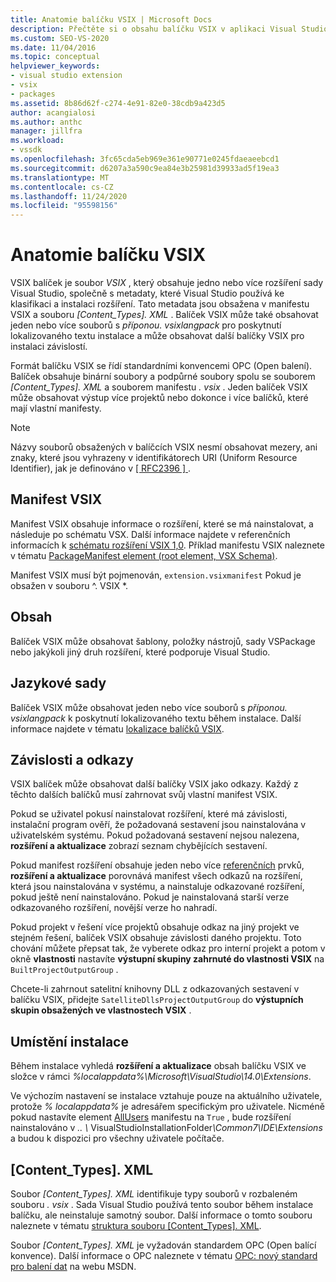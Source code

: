 ```yaml
---
title: Anatomie balíčku VSIX | Microsoft Docs
description: Přečtěte si o obsahu balíčku VSIX v aplikaci Visual Studio, souboru, který obsahuje jedno nebo více rozšíření sady Visual Studio a soubor manifestu metadat.
ms.custom: SEO-VS-2020
ms.date: 11/04/2016
ms.topic: conceptual
helpviewer_keywords:
- visual studio extension
- vsix
- packages
ms.assetid: 8b86d62f-c274-4e91-82e0-38cdb9a423d5
author: acangialosi
ms.author: anthc
manager: jillfra
ms.workload:
- vssdk
ms.openlocfilehash: 3fc65cda5eb969e361e90771e0245fdaeaeebcd1
ms.sourcegitcommit: d6207a3a590c9ea84e3b25981d39933ad5f19ea3
ms.translationtype: MT
ms.contentlocale: cs-CZ
ms.lasthandoff: 11/24/2020
ms.locfileid: "95598156"
---
```

# <a name="anatomy-of-a-vsix-package"></a>Anatomie balíčku VSIX
VSIX balíček je soubor *VSIX* , který obsahuje jedno nebo více rozšíření sady Visual Studio, společně s metadaty, které Visual Studio používá ke klasifikaci a instalaci rozšíření. Tato metadata jsou obsažena v manifestu VSIX a souboru *[Content_Types]. XML* . Balíček VSIX může také obsahovat jeden nebo více souborů s *příponou. vsixlangpack* pro poskytnutí lokalizovaného textu instalace a může obsahovat další balíčky VSIX pro instalaci závislostí.

 Formát balíčku VSIX se řídí standardními konvencemi OPC (Open balení). Balíček obsahuje binární soubory a podpůrné soubory spolu se souborem *[Content_Types]. XML* a souborem manifestu *. vsix* . Jeden balíček VSIX může obsahovat výstup více projektů nebo dokonce i více balíčků, které mají vlastní manifesty.

> [!NOTE]
> Názvy souborů obsažených v balíčcích VSIX nesmí obsahovat mezery, ani znaky, které jsou vyhrazeny v identifikátorech URI (Uniform Resource Identifier), jak je definováno v [ \[ RFC2396 \] ](https://www.rfc-editor.org/rfc/rfc2396.txt).

## <a name="the-vsix-manifest"></a>Manifest VSIX
 Manifest VSIX obsahuje informace o rozšíření, které se má nainstalovat, a následuje po schématu VSX. Další informace najdete v referenčních informacích k [schématu rozšíření VSIX 1,0](/previous-versions/dd393700(v=vs.110)). Příklad manifestu VSIX naleznete v tématu [PackageManifest element (root element, VSX Schema)](/previous-versions/dd393754(v=vs.110)).

 Manifest VSIX musí být pojmenován, `extension.vsixmanifest` Pokud je obsažen v souboru ^. VSIX *.

## <a name="the-content"></a>Obsah
 Balíček VSIX může obsahovat šablony, položky nástrojů, sady VSPackage nebo jakýkoli jiný druh rozšíření, které podporuje Visual Studio.

## <a name="language-packs"></a>Jazykové sady
 Balíček VSIX může obsahovat jeden nebo více souborů s *příponou. vsixlangpack* k poskytnutí lokalizovaného textu během instalace. Další informace najdete v tématu [lokalizace balíčků VSIX](../extensibility/localizing-vsix-packages.md).

## <a name="dependencies-and-references"></a>Závislosti a odkazy
 VSIX balíček může obsahovat další balíčky VSIX jako odkazy. Každý z těchto dalších balíčků musí zahrnovat svůj vlastní manifest VSIX.

 Pokud se uživatel pokusí nainstalovat rozšíření, které má závislosti, instalační program ověří, že požadovaná sestavení jsou nainstalována v uživatelském systému. Pokud požadovaná sestavení nejsou nalezena, **rozšíření a aktualizace** zobrazí seznam chybějících sestavení.

 Pokud manifest rozšíření obsahuje jeden nebo více [referenčních](/previous-versions/visualstudio/visual-studio-2010/dd393687(v=vs.100)) prvků, **rozšíření a aktualizace** porovnává manifest všech odkazů na rozšíření, která jsou nainstalována v systému, a nainstaluje odkazované rozšíření, pokud ještě není nainstalováno. Pokud je nainstalovaná starší verze odkazovaného rozšíření, novější verze ho nahradí.

 Pokud projekt v řešení více projektů obsahuje odkaz na jiný projekt ve stejném řešení, balíček VSIX obsahuje závislosti daného projektu. Toto chování můžete přepsat tak, že vyberete odkaz pro interní projekt a potom v okně **vlastnosti** nastavíte **výstupní skupiny zahrnuté do vlastnosti VSIX** na `BuiltProjectOutputGroup` .

 Chcete-li zahrnout satelitní knihovny DLL z odkazovaných sestavení v balíčku VSIX, přidejte `SatelliteDllsProjectOutputGroup` do **výstupních skupin obsažených ve vlastnostech VSIX** .

## <a name="installation-location"></a>Umístění instalace
 Během instalace vyhledá **rozšíření a aktualizace** obsah balíčku VSIX ve složce v rámci *%localappdata%\Microsoft\VisualStudio\14.0\Extensions*.

 Ve výchozím nastavení se instalace vztahuje pouze na aktuálního uživatele, protože *% localappdata%* je adresářem specifickým pro uživatele. Nicméně pokud nastavíte element [AllUsers](/previous-versions/ee191547(v=vs.110)) manifestu na `True` , bude rozšíření nainstalováno v <em>.. \\ </em> VisualStudioInstallationFolder<em>\Common7\IDE\Extensions</em> a budou k dispozici pro všechny uživatele počítače.

## <a name="content_typesxml"></a>[Content_Types]. XML
 Soubor *[Content_Types]. XML* identifikuje typy souborů v rozbaleném souboru *. vsix* . Sada Visual Studio používá tento soubor během instalace balíčku, ale neinstaluje samotný soubor. Další informace o tomto souboru naleznete v tématu [struktura souboru [Content_Types]. XML](the-structure-of-the-content-types-dot-xml-file.md).

 Soubor *[Content_Types]. XML* je vyžadován standardem OPC (Open balící konvence). Další informace o OPC naleznete v tématu [OPC: nový standard pro balení dat](/archive/blogs/msdnmagazine/opc-a-new-standard-for-packaging-your-data) na webu MSDN.